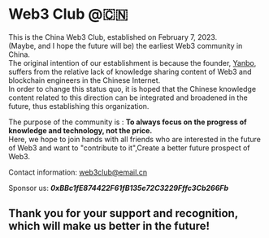 # Web3 Club @🇨🇳
This is the China Web3 Club, established on February 7, 2023.<br>
(Maybe, and I hope the future will be) the earliest Web3 community in China.<br>
The original intention of our establishment is because the founder, [Yanbo](https://github.com/yanboishere), suffers from the relative lack of knowledge sharing content of Web3 and blockchain engineers in the Chinese Internet.<br>
In order to change this status quo, it is hoped that the Chinese knowledge content related to this direction can be integrated and broadened in the future, thus establishing this organization.<br>

The purpose of the community is : **To always focus on the progress of knowledge and technology, not the price.** <br>
Here, we hope to join hands with all friends who are interested in the future of Web3 and want to "contribute to it",Create a better future prospect of Web3.

Contact information: web3club@email.cn <br>

Sponsor us: ***0xBBc1fE874422F61fB135e72C3229Fffc3Cb266Fb*** <br>

## Thank you for your support and recognition, which will make us better in the future!
